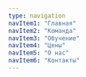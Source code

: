 ```yaml
---
type: navigation
navItem1: "Главная"
navItem2: "Команда"
navItem3: "Обучение"
navItem4: "Цены"
navItem5: "О нас"
navItem6: "Контакты"
---
```

